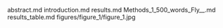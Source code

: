 abstract.md
introduction.md
results.md
Methods_1_500_words_Fly__.md
results_table.md
figures/figure_1/figure_1.jpg
